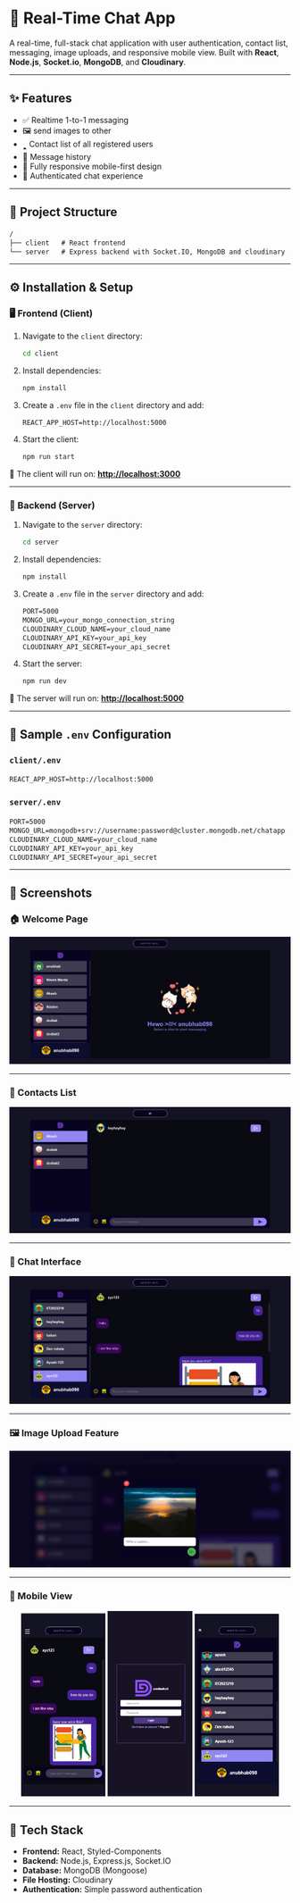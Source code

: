 # 💬 Real-Time Chat App

A real-time, full-stack chat application with user authentication, contact list, messaging, image uploads, and responsive mobile view. Built with **React**, **Node.js**, **Socket.io**, **MongoDB**, and **Cloudinary**.

---

## ✨ Features

* ✅ Realtime 1-to-1 messaging
* 🖼️ send images to other
* 🢑 Contact list of all registered users
* 💬 Message history
* 📱 Fully responsive mobile-first design
* 🔐 Authenticated chat experience

---

## 📁 Project Structure

```
/
├── client   # React frontend
└── server   # Express backend with Socket.IO, MongoDB and cloudinary
```

---

## ⚙️ Installation & Setup

### 🖥️ Frontend (Client)

1. Navigate to the `client` directory:

   ```bash
   cd client
   ```

2. Install dependencies:

   ```bash
   npm install
   ```

3. Create a `.env` file in the `client` directory and add:

   ```env
   REACT_APP_HOST=http://localhost:5000
   ```

4. Start the client:

   ```bash
   npm run start
   ```

📍 The client will run on: **[http://localhost:3000](http://localhost:3000)**

---

### 🔧 Backend (Server)

1. Navigate to the `server` directory:

   ```bash
   cd server
   ```

2. Install dependencies:

   ```bash
   npm install
   ```

3. Create a `.env` file in the `server` directory and add:

   ```env
   PORT=5000
   MONGO_URL=your_mongo_connection_string
   CLOUDINARY_CLOUD_NAME=your_cloud_name
   CLOUDINARY_API_KEY=your_api_key
   CLOUDINARY_API_SECRET=your_api_secret
   ```

4. Start the server:

   ```bash
   npm run dev
   ```

📍 The server will run on: **[http://localhost:5000](http://localhost:5000)**

---

## 🧪 Sample `.env` Configuration

### `client/.env`

```env
REACT_APP_HOST=http://localhost:5000
```

### `server/.env`

```env
PORT=5000
MONGO_URL=mongodb+srv://username:password@cluster.mongodb.net/chatapp
CLOUDINARY_CLOUD_NAME=your_cloud_name
CLOUDINARY_API_KEY=your_api_key
CLOUDINARY_API_SECRET=your_api_secret
```

---

## 📸 Screenshots


### 🏠 Welcome Page

![Welcome](screenshots/welcome.png)

---

### 📇 Contacts List

![Contacts](screenshots/contacts.png)

---

### 💬 Chat Interface

![Chats](screenshots/chats.png)

---

### 🖼️ Image Upload Feature

![Image Upload](screenshots/image-upload.png)

---

### 📱 Mobile View

<div align="center">
  <img src="screenshots/mobile1.png" width="30%" />
  <img src="screenshots/mobile2.png" width="30%" />
  <img src="screenshots/mobile3.png" width="30%" />
</div>

---

## 💠 Tech Stack

* **Frontend:** React, Styled-Components
* **Backend:** Node.js, Express.js, Socket.IO
* **Database:** MongoDB (Mongoose)
* **File Hosting:** Cloudinary
* **Authentication:** Simple password authentication

